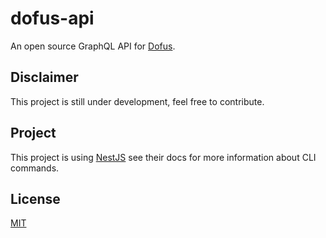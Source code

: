 # dofus-api
An open source GraphQL API for [Dofus](https://www.dofus.com/en).

## Disclaimer
This project is still under development, feel free to contribute.

## Project
This project is using [NestJS](https://nestjs.com/) see their docs for more information about CLI commands.

## License

[MIT](LICENSE)
